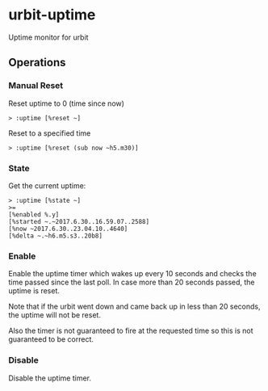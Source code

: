 # urbit-uptime
Uptime monitor for urbit

## Operations
### Manual Reset
Reset uptime to 0 (time since now)

```
> :uptime [%reset ~]
```

Reset to a specified time

```
> :uptime [%reset (sub now ~h5.m30)]
```

### State
Get the current uptime:
```
> :uptime [%state ~]
>=
[%enabled %.y]
[%started ~.~2017.6.30..16.59.07..2588]
[%now ~2017.6.30..23.04.10..4640]
[%delta ~.~h6.m5.s3..20b8]
```

### Enable
Enable the uptime timer which wakes up every 10 seconds and checks the time passed since the last poll. In case more than 20 seconds passed, the uptime is reset.

Note that if the urbit went down and came back up in less than 20 seconds, the uptime will not be reset.

Also the timer is not guaranteed to fire at the requested time so this is not guaranteed to be correct.

### Disable
Disable the uptime timer.
